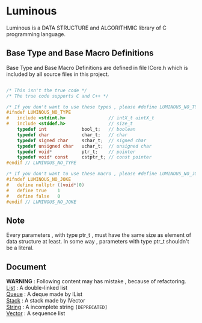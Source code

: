 # Luminous
Luminous is a DATA STRUCTURE and ALGORITHMIC library of C programming language.

## Base Type and Base Macro Definitions
Base Type and Base Macro Definitions are defined in file lCore.h 
which is included by all source files in this project.
```C

/* This isn't the true code */
/* The true code supports C and C++ */

/* If you don't want to use these types , please #define LUMINOUS_NO_TYPE */
#ifndef LUMINOUS_NO_TYPE
#	include <stdint.h>                // intX_t uintX_t
#	include <stddef.h>                // size_t
	typedef int             bool_t;   // boolean
	typedef char            char_t;   // char
	typedef signed char     schar_t;  // signed char
	typedef unsigned char   uchar_t;  // unsigned char
	typedef void*           ptr_t;    // pointer
	typedef void* const     cstptr_t; // const pointer
#endif // LUMINOUS_NO_TYPE

/* If you don't want to use these macro , please #define LUMINOUS_NO_JOKE */
#ifndef LUMINOUS_NO_JOKE
#	define nullptr ((void*)0)
#	define true    1
#	define false   0
#endif // LUMINOUS_NO_JOKE
```

## Note
Every parameters , with type ptr_t , must have the same size as element of data structure at least. In some way , parameters with type ptr_t shouldn't be a literal.

## Document
**WARNING** : Following content may has mistake  , because of refactoring.  
[List](doc/List.md) : A double-linked list  
[Queue](doc/Queue.md) : A deque made by lList  
[Stack](doc/Stack.md) : A stack made by lVector  
[String](doc/String.md) : A incomplete string ``[DEPRECATED]``  
[Vector](doc/Vector.md) : A sequence list  

